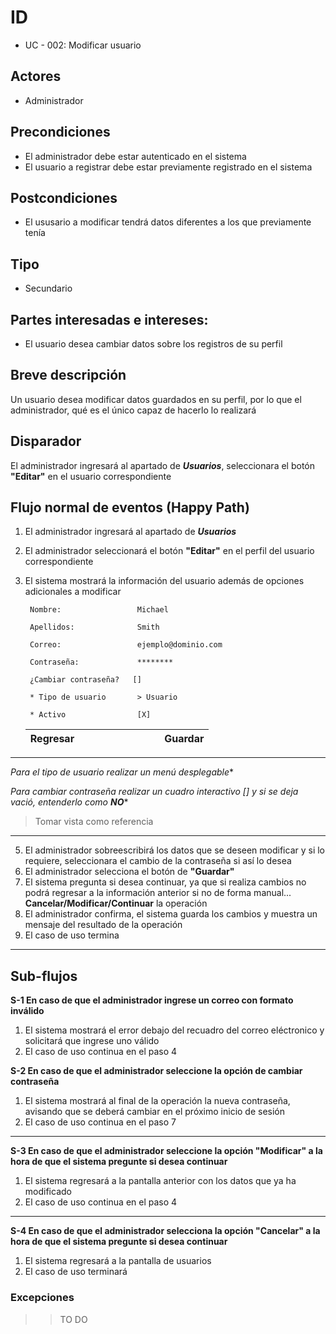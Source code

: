 # ID
 - UC - 002: Modificar usuario
   
## Actores
 * Administrador

## Precondiciones
 * El administrador debe estar autenticado en el sistema
 * El usuario a registrar debe estar previamente registrado en el sistema

## Postcondiciones
 * El ususario a modificar tendrá datos diferentes a los que previamente tenía
   
## Tipo 
 * Secundario

## Partes interesadas e intereses:
- El usuario desea cambiar datos sobre los registros de su perfil 

## Breve descripción
Un usuario desea modificar datos guardados en su perfil, por lo que el administrador, qué es el único capaz de hacerlo lo realizará

## Disparador
El administrador ingresará al apartado de __*Usuarios*__, seleccionara el botón __"Editar"__ en el usuario correspondiente

## Flujo normal de eventos (Happy Path)
1. El administrador ingresará al apartado de __*Usuarios*__
1. El administrador seleccionará el botón __"Editar"__ en el perfil del usuario correspondiente
4. El sistema mostrará la información del usuario además de opciones adicionales a modificar

        
        Nombre:                 Michael

        Apellidos:              Smith

        Correo:                 ejemplo@dominio.com

        Contraseña:             ********

        ¿Cambiar contraseña?   []

        * Tipo de usuario       > Usuario

        * Activo                [X]
   |Regresar|||||||||Guardar|
   |:-:|:-:|:-:|:-:|:-:|-|-|-|-|-|
---
*Para el tipo de usuario realizar un menú desplegable**

*Para cambiar contraseña realizar un cuadro interactivo [] y si se deja vació, entenderlo como __NO__**
>Tomar vista como referencia
---
5. El administrador sobreescribirá los datos que se deseen modificar y si lo requiere, seleccionara el cambio de la contraseña si así lo desea
6. El administrador selecciona el botón de __"Guardar"__
7. El sistema pregunta si desea continuar, ya que si realiza cambios no podrá regresar a la información anterior si no de forma manual... __Cancelar/Modificar/Continuar__ la operación
8. El administrador confirma, el sistema guarda los cambios y muestra un mensaje del resultado de la operación
9. El caso de uso termina

---
## Sub-flujos
__S-1 En caso de que el administrador ingrese un correo con formato inválido__
1. El sistema mostrará el error debajo del recuadro del correo eléctronico y solicitará que ingrese uno válido
2. El caso de uso continua en el paso 4

__S-2 En caso de que el administrador seleccione la opción de cambiar contraseña__
1. El sistema mostrará al final de la operación la nueva contraseña, avisando que se deberá cambiar en el próximo inicio de sesión
2. El caso de uso continua en el paso 7
---
__S-3 En caso de que el administrador seleccione la opción "Modificar" a la hora de que el sistema pregunte si desea continuar__
1. El sistema regresará a la pantalla anterior con los datos que ya ha modificado
2. El caso de uso continua en el paso 4
---
__S-4 En caso de que el administrador selecciona la opción "Cancelar" a la hora de que el sistema pregunte si desea continuar__
1. El sistema regresará a la pantalla de usuarios
1. El caso de uso terminará

### Excepciones
>> TO DO
